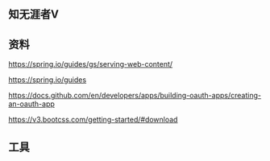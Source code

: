 ## 知无涯者V

## 资料
https://spring.io/guides/gs/serving-web-content/

https://spring.io/guides

https://docs.github.com/en/developers/apps/building-oauth-apps/creating-an-oauth-app

https://v3.bootcss.com/getting-started/#download

##  工具
